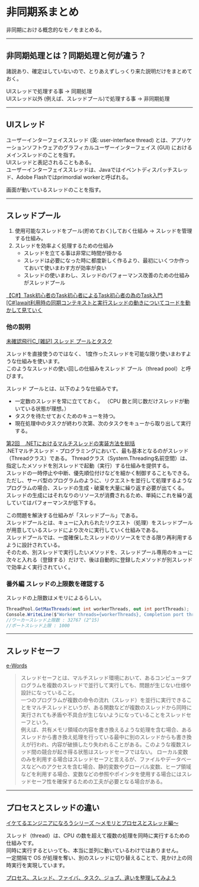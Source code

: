 # 非同期系まとめ

非同期における概念的なモノをまとめる。  

---

## 非同期処理とは？同期処理と何が違う？

諸説あり、確定はしていないので、とりあえずしっくり来た説明だけをまとめておく。  

UIスレッドで処理する事 → 同期処理  
UIスレッド以外 (例えば、スレッドプール)で処理する事 → 非同期処理  

---

## UIスレッド

ユーザーインターフェイススレッド (英: user-interface thread) とは、アプリケーションソフトウェアのグラフィカルユーザーインターフェイス (GUI) におけるメインスレッドのことを指す。  
UIスレッドと表記されることもある。  
ユーザーインターフェイススレッドは、Javaではイベントディスパッチスレッド、Adobe Flashではprimordial workerと呼ばれる。  

画面が動いているスレッドのことを指す。  

---

## スレッドプール

1. 使用可能なスレッドをプール(貯めておく)しておく仕組み → スレッドを管理する仕組み。  
2. スレッドを効率よく処理するための仕組み  
   - スレッドを立てる事は非常に時間が掛かる  
   - スレッドは必要になった時に都度新しく作るより、最初にいくつか作っておいて使いまわす方が効率が良い  
   - スレッドの使いまわし、スレッドのパフォーマンス改善のための仕組みがスレッドプール  

[【C#】Task初心者のTask初心者によるTask初心者の為のTask入門](https://qiita.com/OXamarin/items/eddc9f7f01b691631887)  
[[C#]await利用時の同期コンテキストと実行スレッドの動きについてコードを動かして見ていく](https://qiita.com/Kosei-Yoshida/items/7afe6c2f6158f36f50b1)  

### 他の説明

[未確認飛行C_[雑記] スレッド プールとタスク](https://ufcpp.net/study/csharp/misc_task.html)  

スレッドを直接使うのではなく、 1度作ったスレッドを可能な限り使いまわすような仕組みを使います。  
このようなスレッドの使い回しの仕組みをスレッド プール（thread pool）と呼びます。  

スレッド プールとは、以下のような仕組みです。

- 一定数のスレッドを常に立てておく。 （CPU 数と同じ数だけスレッドが動いている状態が理想。）  
- タスクを待たせておくためのキューを持つ。  
- 現在処理中のタスクが終わり次第、次のタスクをキューから取り出して実行する。  

[第2回　.NETにおけるマルチスレッドの実装方法を総括](https://atmarkit.itmedia.co.jp/ait/articles/0504/20/news111.html)  
.NETマルチスレッド・プログラミングにおいて、最も基本となるのがスレッド（Threadクラス）である。
Threadクラス（System.Threading名前空間）は、指定したメソッドを別スレッドで起動（実行）する仕組みを提供する。  
スレッドの一時停止や中断、優先順位付けなどを細かく制御することもできる。  
ただし、サーバ型のプログラムのように、リクエストを並行して処理するようなプログラムの場合、スレッドの生成・破棄を大量に繰り返す必要が出てくる。  
スレッドの生成にはそれなりのリソースが消費されるため、単純にこれを繰り返していてはパフォーマンスが低下する。  

この問題を解決する仕組みが「スレッドプール」である。  
スレッドプールとは、キューに入れられたリクエスト（処理）をスレッドプールが用意しているスレッドにより次々に実行していく仕組みである。  
スレッドプールでは、一度確保したスレッドのリソースをできる限り再利用するように設計されている。  
そのため、別スレッドで実行したいメソッドを、スレッドプール専用のキューに次々と入れる（登録する）だけで、後は自動的に登録したメソッドが別スレッドで効率よく実行されていく。  

### 番外編 スレッドの上限数を確認する

スレッドの上限数はメモリによるらしい。  

``` C# : スレッドの上限数を取得するコード
ThreadPool.GetMaxThreads(out int workerThreads, out int portThreads);
Console.WriteLine($"Worker threads={workerThreads}, Completion port threads={portThreads}");
//ワーカースレッド上限数 : 32767 (2^15)  
//ポートスレッド上限 : 1000
```

---

## スレッドセーフ

[e-Words](https://e-words.jp/w/%E3%82%B9%E3%83%AC%E3%83%83%E3%83%89%E3%82%BB%E3%83%BC%E3%83%95.html#:~:text=%E3%82%B9%E3%83%AC%E3%83%83%E3%83%89%E3%82%BB%E3%83%BC%E3%83%95%E3%81%A8%E3%81%AF%E3%80%81%E3%83%9E%E3%83%AB%E3%83%81,%E3%81%AB%E3%81%AA%E3%81%A3%E3%81%A6%E3%81%84%E3%82%8B%E3%81%93%E3%81%A8%E3%80%82)  

>スレッドセーフとは、マルチスレッド環境において、あるコンピュータプログラムを複数のスレッドで並行して実行しても、問題が生じない仕様や設計になっていること。  
>一つのプログラムが複数の命令の流れ（スレッド）を並行に実行できることをマルチスレッドというが、ある関数などが複数のスレッドから同時に実行されても矛盾や不具合が生じないようになっていることをスレッドセーフという。  
>例えば、共有メモリ領域の内容を書き換えるような処理を含む場合、あるスレッドから書き換え処理を行っている最中に別のスレッドからも書き換えが行われ、内容が破損したり失われることがある。このような複数スレッド間の競合が起き得る状態はスレッドセーフではない。
>ローカル変数のみを利用する場合はスレッドセーフと言えるが、ファイルやデータベースなどへのアクセスを含む場合、静的変数やグローバル変数、ヒープ領域などを利用する場合、変数などの参照やポインタを使用する場合にはスレッドセーフ性を確保するための工夫が必要となる場合がある。

---

## プロセスとスレッドの違い

[イケてるエンジニアになろうシリーズ 〜メモリとプロセスとスレッド編〜](https://moro-archive.hatenablog.com/entry/2014/09/11/013520)

スレッド（thread）は、CPU の数を超えて複数の処理を同時に実行するための仕組みです。  
同時に実行するといっても、本当に並列に動いているわけではありません。  
一定間隔で OS が処理を奪い、別のスレッドに切り替えることで、見かけ上の同時実行を実現しています。  

[プロセス、スレッド、ファイバ、タスク、ジョブ、違いを整理してみよう](https://hiroakiuno.hatenablog.com/entry/20070316/p1)  

